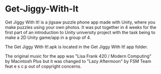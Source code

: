 # Get-Jiggy-With-It

Get Jiggy With It! is a jigsaw puzzle phone app made with Unity, where you make puzzles using your own photos. It was put together in 4 weeks for the first part of an introduction to Unity university project with the task being to make a 2D Unity game/app in a group of 4.

The Get Jiggy With It!.apk is located in the Get Jiggy With It! app folder.

The original music for the app was "Lisa Frank 420 / Modern Computing" by Macintosh Plus but it was changed to "Lazy Aftermoon" by FSM Team feat e s c p out of copyright concerns.

